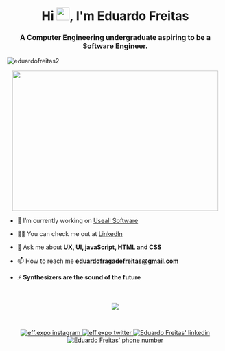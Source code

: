 <h1 align="center">Hi <img src="https://raw.githubusercontent.com/kaueMarques/kaueMarques/master/hi.gif" width="30px">, I'm Eduardo Freitas</h1>
<h3 align="center">A Computer Engineering undergraduate aspiring to be a Software Engineer.</h3>
<p align="left"> <img src="https://komarev.com/ghpvc/?username=eduardofreitas2" alt="eduardofreitas2" /> </p>

<p align="center"> <img src="https://giphy.com/embed/JVglf7QjxaZZM2tjfB" width="480" height="326" frameBorder="0" class="giphy-embed"></iframe> </p>

- 🔭 I’m currently working on [Useall Software](https://www.useall.com.br/)

- 👨‍💻 You can check me out at [LinkedIn](https://www.linkedin.com/in/eduardofreitas2/)

- 💬 Ask me about **UX, UI, javaScript, HTML and CSS**

- 📫 How to reach me **eduardofragadefreitas@gmail.com**

- ⚡ **Synthesizers are the sound of the future**

</br>

<p align="center">
    <img align="center" src="https://github-readme-stats.vercel.app/api?username=eduardofreitas2&show_icons=true&theme=tokyonight" />
</p>

</br>

<p align="center">
  <a href="https://www.instagram.com/eff.expo/">
    <img src="https://img.shields.io/badge/Instagram-E4405F?style=for-the-badge&logo=instagram&logoColor=white" alt="eff.expo instagram" />
  </a>
  <a href="https://www.twitter.com/eff_expo/">
    <img src="https://img.shields.io/badge/Twitter-00ACEE?style=for-the-badge&logo=twitter&logoColor=white" alt="eff.expo twitter" />
  </a>
  <a href="https://www.linkedin.com/in/eduardofreitas2/">
    <img src="https://img.shields.io/badge/LinkedIn-0077B5?style=for-the-badge&logo=linkedin&logoColor=white" alt="Eduardo Freitas' linkedin" />
  </a>
  <a  href="https://api.whatsapp.com/send?phone=48991371929">
    <img src="https://img.shields.io/badge/WhatsApp-25D366?style=for-the-badge&logo=whatsapp&logoColor=white" alt="Eduardo Freitas' phone number" />
  </a>
</p>
